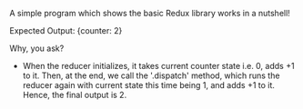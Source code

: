 A simple program which shows the basic Redux library works in a nutshell!

Expected Output:
{counter: 2}

Why, you ask?
- When the reducer initializes, it takes current counter state i.e. 0, adds +1 to it.
Then, at the end, we call the '.dispatch' method, which runs the reducer again with current state 
this time being 1, and adds +1 to it. Hence, the final output is 2.